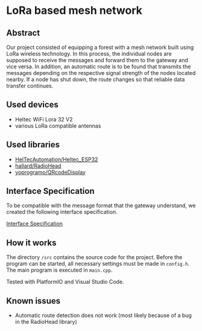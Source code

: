 # LoRa based mesh network

## Abstract

Our project consisted of equipping a forest with a mesh network built using LoRa wireless technology. In this process, the individual nodes are supposed to receive the messages and forward them to the gateway and vice versa. In addition, an automatic route is to be found that transmits the messages depending on the respective signal strength of the nodes located nearby. If a node has shut down, the route changes so that reliable data transfer continues.

## Used devices

- Heltec WiFi Lora 32 V2
- various LoRa compatible antennas

## Used libraries

- [HelTecAutomation/Heltec_ESP32](https://github.com/HelTecAutomation/Heltec_ESP32/tree/master)
- [hallard/RadioHead](https://github.com/hallard/RadioHead)
- [yoprogramo/QRcodeDisplay](https://github.com/yoprogramo/QRcodeDisplay)

## Interface Specification

To be compatible with the message format that the gateway understand, we created the following interface specification.

[Interface Specification](doc/interface.md)

## How it works

The directory `/src` contains the source code for the project. Before the program can be started, all necessary settings must be made in `config.h`.
The main program is executed in `main.cpp`.

Tested with PlatformIO and Visual Studio Code.

## Known issues

- Automatic route detection does not work (most likely because of a bug in the RadioHead library)
